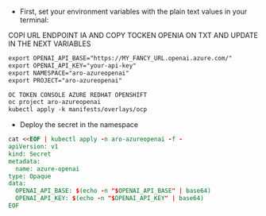 

* First, set your environment variables with the plain text values in your terminal:

COPI URL ENDPOINT IA AND COPY TOCKEN OPENIA ON TXT AND UPDATE IN THE NEXT VARIABLES
```md
export OPENAI_API_BASE="https://MY_FANCY_URL.openai.azure.com/"
export OPENAI_API_KEY="your-api-key"
export NAMESPACE="aro-azureopenai"
export PROJECT="aro-azureopenai"
```

```md
OC TOKEN CONSOLE AZURE REDHAT OPENSHIFT
oc project aro-azureopenai
kubectl apply -k manifests/overlays/ocp
```

* Deploy the secret in the namespace

```md
cat <<EOF | kubectl apply -n aro-azureopenai -f -
apiVersion: v1
kind: Secret
metadata:
  name: azure-openai
type: Opaque
data:
  OPENAI_API_BASE: $(echo -n "$OPENAI_API_BASE" | base64)
  OPENAI_API_KEY: $(echo -n "$OPENAI_API_KEY" | base64)
EOF
```